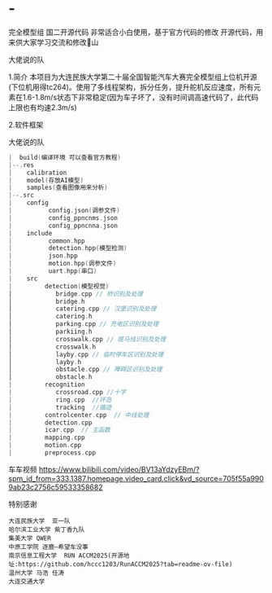 # -
完全模型组 国二开源代码 非常适合小白使用，基于官方代码的修改
开源代码，用来供大家学习交流和修改🦁山

大佬说的队

1.简介
本项目为大连民族大学第二十届全国智能汽车大赛完全模型组上位机开源(下位机用得tc264)。使用了多线程架构，拆分任务，提升舵机反应速度，所有元素在1.6-1.8m/s状态下非常稳定(因为车子坏了，没有时间调高速代码了，此代码上限也有均速2.3m/s)

2.软件框架

大佬说的队
```c
|  build(编译环境 可以查看官方教程)  
|--.res
|    calibration
|    model(存放AI模型)
|    samples(查看图像用来分析)
|--.src
|    config
|          config.json(调参文件)
|          config_ppncnms.json
|          config_ppncnna.json
|    include
|          common.hpp
|          detection.hpp(模型检测)
|          json.hpp
|          motion.hpp(调参文件)
|          uart.hpp(串口)
|    src  
|         detection(模型视觉)
│            bridge.cpp // 桥识别及处理
│            bridge.h
│            catering.cpp // 汉堡识别及处理
│            catering.h
│            parking.cpp // 充电区识别及处理
│            parkiing.h
│            crosswalk.cpp // 斑马线识别及处理
│            crosswalk.h
│            layby.cpp // 临时停车区识别及处理
│            layby.h
│            obstacle.cpp // 障碍区识别及处理
│            obstacle.h
|         recognition
|            crossroad.cpp //十字
|            ring.cpp  //环岛
|            tracking  //循迹
|         controlcenter.cpp  // 中线处理
|         detection.cpp
|         icar.cpp  // 主函数
|         mapping.cpp
|         motion.cpp
|         preprocess.cpp
```

车车视频
  https://www.bilibili.com/video/BV13aYdzyEBm/?spm_id_from=333.1387.homepage.video_card.click&vd_source=705f55a9909ab23c2756c59533358682

特别感谢

    大连民族大学  亚一队
    哈尔滨工业大学 紫丁香九队
    集美大学 QWER
    中原工学院 逐鹿—希望车没事
    南京信息工程大学  RUN ACCM2025(开源地址:https://github.com/hccc1203/RunACCM2025?tab=readme-ov-file)
    温州大学 马浩 任涛
    大连交通大学

